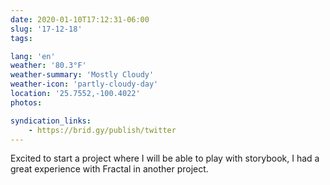 ```yaml
---
date: 2020-01-10T17:12:31-06:00
slug: '17-12-18'
tags:

lang: 'en'
weather: '80.3°F'
weather-summary: 'Mostly Cloudy'
weather-icon: 'partly-cloudy-day'
location: '25.7552,-100.4022'
photos:

syndication_links:
    - https://brid.gy/publish/twitter
---
```

Excited to start a project where I will be able to play with storybook, I had a great experience with Fractal in another project. 